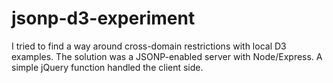 jsonp-d3-experiment
===================

I tried to find a way around cross-domain restrictions with local D3 examples.
The solution was a JSONP-enabled server with Node/Express. A simple jQuery function
handled the client side.

